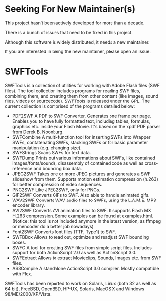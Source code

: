# Seeking For New Maintainer(s)

This project hasn’t been actively developed for more than a decade.

There is a bunch of issues that need to be fixed in this project.

Although this software is widely distributed, it needs a new maintainer.

If you are interested in being the new maintainer, please open an issue.

# SWFTools

SWFTools is a collection of utilities for working with Adobe Flash files (SWF files).
The tool collection includes programs for reading SWF files, combining them, and creating them from other content (like images, sound files, videos or sourcecode). SWFTools is released under the GPL.
The current collection is comprised of the programs detailed below:

- PDF2SWF A PDF to SWF Converter. Generates one frame per page. Enables you to have fully formatted text, including tables, formulas, graphics etc. inside your Flash Movie. It's based on the xpdf PDF parser from Derek B. Noonburg.
- SWFCombine A multi-function tool for inserting SWFs into Wrapper SWFs, contatenating SWFs, stacking SWFs or for basic parameter manipulation (e.g. changing size).
- SWFStrings Scans SWFs for text data.
- SWFDump Prints out various informations about SWFs, like contained images/fonts/sounds, disassembly of contained code as well as cross-reference and bounding box data.
- JPEG2SWF Takes one or more JPEG pictures and generates a SWF slideshow from them. Supports motion estimation compression (h.263) for better compression of video sequences.
- PNG2SWF Like JPEG2SWF, only for PNGs.
- GIF2SWF Converts GIFs to SWF. Also able to handle animated gifs.
- WAV2SWF Converts WAV audio files to SWFs, using the L.A.M.E. MP3 encoder library.
- AVI2SWF Converts AVI animation files to SWF. It supports Flash MX H.263 compression. Some examples can be found at examples.html. (Notice: this tool is not included anymore in the latest version, as ffmpeg or mencoder do a better job nowadays)
- Font2SWF Converts font files (TTF, Type1) to SWF.
- SWFBBox Allows to read out, optimize and readjust SWF bounding boxes.
- SWFC A tool for creating SWF files from simple script files. Includes support for both ActionScript 2.0 as well as ActionScript 3.0.
- SWFExtract Allows to extract Movieclips, Sounds, Images etc. from SWF files.
- AS3Compile A standalone ActionScript 3.0 compiler. Mostly compatible with Flex.

SWFTools has been reported to work on Solaris, Linux (both 32 as well as 64 bit), FreeBSD, OpenBSD, HP-UX, Solaris, MacOS X and Windows 98/ME/2000/XP/Vista. 
